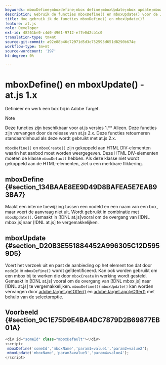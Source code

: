 ```yaml
---
keywords: mboxDefine;mboxdefine;mbox define;mboxUpdate;mbox update;mbox update;at.js;functions;function
description: Gebruik de functies mboxDefine() en mboxUpdate() voor de JavaScript-bibliotheek Adobe [!DNL Target] at.js om een box te definiëren of bij te werken. (om 1.js)
title: Hoe gebruik ik de functies mboxDefine() en mboxUpdate()?
feature: at.js
role: Developer
exl-id: 48261be0-c4d0-4961-9712-ef7e0d2cb1c0
translation-type: tm+mt
source-git-commit: a92e88b46c72971d5d3c752593d651d8290b674e
workflow-type: tm+mt
source-wordcount: '197'
ht-degree: 0%

---
```


# mboxDefine() en mboxUpdate() - at.js 1.x

Definieer en werk een box bij in Adobe Target.

>[!NOTE]
>
>Deze functies zijn beschikbaar voor at.js versies 1.** Alleen. Deze functies zijn vervangen door de release van at.js 2.x. Deze functies retourneren standaardinhoud als deze wordt gebruikt met at.js 2.x.

`mboxDefine()` en  `mboxCreate()` zijn gekoppeld aan HTML DIV-elementen waarin het aanbod moet worden weergegeven. Deze HTML DIV-elementen moeten de klasse `mboxDefault` hebben. Als deze klasse niet wordt gekoppeld aan de HTML-elementen, ziet u een merkbare flikkering.

## mboxDefine {#section_134BAAE8EE9D49D8BAFEA5E7EAB93BA7}

Maakt een interne toewijzing tussen een nodeId en een naam van een box, maar voert de aanvraag niet uit. Wordt gebruikt in combinatie met `mboxUpdate()`. Gemaakt in [!DNL at.js]vooral om de overgang van [!DNL mbox.js]naar [!DNL at.js] te vergemakkelijken.

## mboxUpdate {#section_D20B3E551884452A996305C12D5959D5}

Voert het verzoek uit en past de aanbieding op het element toe dat door `nodeId` in `mboxDefine()` wordt geïdentificeerd. Kan ook worden gebruikt om een mbox bij te werken die door `mboxCreate` in werking wordt gesteld. Gemaakt in [!DNL at.js] vooral om de overgang van [!DNL mbox.js] naar [!DNL at.js] te vergemakkelijken. `mboxDefine()`/  `mboxUpdate()` kan worden vervangen door  [adobe.target.getOffer()](/help/c-implementing-target/c-implementing-target-for-client-side-web/adobe-target-getoffer.md) en  [adobe.target.applyOffer()](/help/c-implementing-target/c-implementing-target-for-client-side-web/adobe-target-applyoffer.md) met behulp van de selectoroptie.

## Voorbeeld {#section_9C1E75D9E4BA4DC7879D2B69877EB01A}

```javascript
<div id="someId" class="mboxDefault"></div> 
<script> 
 mboxDefine('someId','mboxName','param1=value1','param2=value2'); 
 mboxUpdate('mboxName','param3=value3','param4=value4'); 
</script>
```
